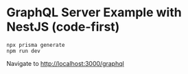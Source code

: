 # GraphQL Server Example with NestJS (code-first)

```
npx prisma generate
npm run dev
```

Navigate to [http://localhost:3000/graphql](http://localhost:3000/graphql)
